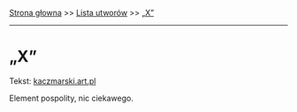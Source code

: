 [Strona głowna](../index.md) >> [Lista utworów](../list.md) >> [„X”](710.md)

---

# „X”

Tekst: [kaczmarski.art.pl](https://www.kaczmarski.art.pl/tworczosc/wiersze/x/)

Element pospolity, nic ciekawego.